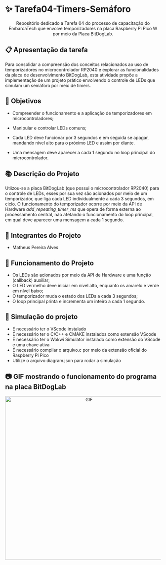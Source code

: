 # ✨ Tarefa04-Timers-Semáforo
<p align="center"> Repositório dedicado a Tarefa 04 do processo de capacitação do EmbarcaTech que envolve temporizadores na placa Raspberry Pi Pico W por meio da Placa BitDogLab.</p>

## :clipboard: Apresentação da tarefa

Para consolidar a compreensão dos conceitos relacionados ao uso de temporizadores no microcontrolador RP2040 e explorar as funcionalidades da placa de desenvolvimento BitDogLab, esta atividade propõe a implementação de um projeto prático envolvendo o controle de LEDs que simulam um semáforo por meio de timers.

## :dart: Objetivos

- Compreender o funcionamento e a aplicação de temporizadores em microcontroladores;

- Manipular e controlar LEDs comuns;

- Cada LED deve funcionar por 3 segundos e em seguida se apagar, mandando nível alto para o próximo LED e assim por diante.

- Uma mensagem deve aparecer a cada 1 segundo no loop principal do microcontrolador.

## :books: Descrição do Projeto

Utiizou-se a placa BitDogLab (que possui o microcontrolador RP2040) para o controle de LEDs, esses por sua vez são acionados por meio de um temporizador, que liga cada LED individualmente a cada 3 segundos, em ciclo.
O funcionamento do temporizador ocorre por meio da API de Hardware *add_repeating_timer_ms* que opera de forma externa ao processamento central, não afetando o funcionamento do loop principal, em qual deve aparecer uma mensagem a cada 1 segundo.

## :walking: Integrantes do Projeto

- Matheus Pereira Alves

## :bookmark_tabs: Funcionamento do Projeto

- Os LEDs são acionados por meio da API de Hardware e uma função (callback) auxiliar;
- O LED vermelho deve iniciar em nível alto, enquanto os amarelo e verde em nível baixo;
- O temporizador muda o estado dos LEDs a cada 3 segundos;
- O loop principal printa e incrementa um inteiro a cada 1 segundo.

## 🧮 Simulação do projeto

- É necessário ter o VScode instalado
- É necessário ter o C/C++ e CMAKE instalados como extensão VScode
- É necessário ter o Wokwi Simulator instalado como extensão do VScode e uma chave ativa
- É necessário compilar o arquivo.c por meio da extensão oficial do Raspberry Pi Pico
- Utilize o arquivo diagram.json para rodar a simulação

## :camera: GIF mostrando o funcionamento do programa na placa BitDogLab
<p align="center">
  <img src=".github/semaforo.gif" alt="GIF" width="527px" />
</p>
